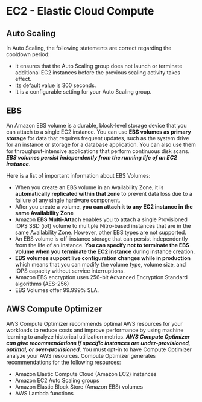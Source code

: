 # EC2 - Elastic Cloud Compute

## Auto Scaling

In Auto Scaling, the following statements are correct regarding the cooldown period:
- It ensures that the Auto Scaling group does not launch or terminate additional EC2 instances before the previous scaling activity takes effect.
- Its default value is 300 seconds.
- It is a configurable setting for your Auto Scaling group.

## EBS
An Amazon EBS volume is a durable, block-level storage device that you can attach to a single EC2 instance. You can use **EBS volumes as primary storage** for data that requires frequent updates, such as the system drive for an instance or storage for a database application. You can also use them for throughput-intensive applications that perform continuous disk scans. ***EBS volumes persist independently from the running life of an EC2 instance***.

Here is a list of important information about EBS Volumes:
- When you create an EBS volume in an Availability Zone, it is **automatically replicated within that zone** to prevent data loss due to a failure of any single hardware component.
- After you create a volume, **you can attach it to any EC2 instance in the same Availability Zone**
- Amazon **EBS Multi-Attach** enables you to attach a single Provisioned IOPS SSD (io1) volume to multiple Nitro-based instances that are in the same Availability Zone. However, other EBS types are not supported.
- An EBS volume is off-instance storage that can persist independently from the life of an instance. **You can specify not to terminate the EBS volume when you terminate the EC2 instance** during instance creation.
- **EBS volumes support live configuration changes while in production** which means that you can modify the volume type, volume size, and IOPS capacity without service interruptions.
- Amazon EBS encryption uses 256-bit Advanced Encryption Standard algorithms (AES-256)
- EBS Volumes offer 99.999% SLA.


## AWS Compute Optimizer 

AWS Compute Optimizer recommends optimal AWS resources for your workloads to reduce costs and improve performance by using machine learning to analyze historical utilization metrics. ***AWS Compute Optimizer can give recommendations if specific instances are under-provisioned, optimal, or over-provisioned***. You must opt-in to have Compute Optimizer analyze your AWS resources. Compute Optimizer generates recommendations for the following resources:
- Amazon Elastic Compute Cloud (Amazon EC2) instances
- Amazon EC2 Auto Scaling groups
- Amazon Elastic Block Store (Amazon EBS) volumes
- AWS Lambda functions
